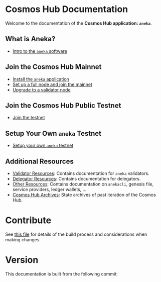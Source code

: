 <!--
parent:
  order: false
layout: home
-->

# Cosmos Hub Documentation

Welcome to the documentation of the **Cosmos Hub application: `aneka`**.

## What is Aneka?

- [Intro to the `aneka` software](./aneka-tutorials/what-is-aneka.md)

## Join the Cosmos Hub Mainnet

- [Install the `aneka` application](./aneka-tutorials/installation.md)
- [Set up a full node and join the mainnet](./aneka-tutorials/join-mainnet.md)
- [Upgrade to a validator node](./validators/validator-setup.md)

## Join the Cosmos Hub Public Testnet

- [Join the testnet](./aneka-tutorials/join-testnet.md)

## Setup Your Own `aneka` Testnet

- [Setup your own `aneka` testnet](./aneka-tutorials/deploy-testnet.md)

## Additional Resources

- [Validator Resources](./validators/README.md): Contains documentation for `aneka` validators.
- [Delegator Resources](./delegators/README.md): Contains documentation for delegators.
- [Other Resources](./resources/README.md): Contains documentation on `anekacli`, genesis file, service providers, ledger wallets, ...
- [Cosmos Hub Archives](./resources/archives.md): State archives of past iteration of the Cosmos Hub.

# Contribute

See [this file](./DOCS_README.md) for details of the build process and
considerations when making changes.

# Version

This documentation is built from the following commit:
